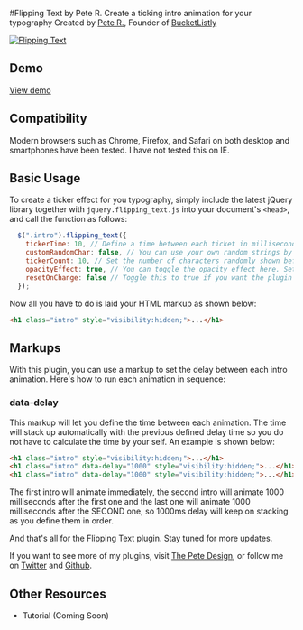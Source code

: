 #Flipping Text by Pete R.
Create a ticking intro animation for your typography
Created by [Pete R.](http://www.thepetedesign.com), Founder of [BucketListly](http://www.bucketlistly.com)

[![Flipping Text](http://www.thepetedesign.com/images/flipping_text_image.png "Flipping Text")](http://www.thepetedesign.com/demos/flipping_text_demo.html)

## Demo
[View demo](http://www.thepetedesign.com/demos/flipping_text_demo.html)

## Compatibility
Modern browsers such as Chrome, Firefox, and Safari on both desktop and smartphones have been tested. I have not tested this on IE.

## Basic Usage
To create a ticker effect for you typography, simply include the latest jQuery library together with `jquery.flipping_text.js` into your document's `<head>`, and call the function as follows:

````javascript
  $(".intro").flipping_text({
    tickerTime: 10, // Define a time between each ticket in milliseconds. The default value is 10.
    customRandomChar: false, // You can use your own random strings by defining them here. The default value is false which will use my random string: 'ABCDEFGHIJKLMNOPQRSTUVWXYZabcdefghijklmnopqrstuvwxyz0123456789'
    tickerCount: 10, // Set the number of characters randomly shown before the real text is shown here. The default value is 10.
    opacityEffect: true, // You can toggle the opacity effect here. Set this to false if you don't want the random text to fade in. The default value is 10.
    resetOnChange: false // Toggle this to true if you want the plugin to stop and fill in all the text immediately when the user changes browser's tab. The default value is false.
  });
````

Now all you have to do is laid your HTML markup as shown below:

````html
<h1 class="intro" style="visibility:hidden;">...</h1>
````
## Markups

With this plugin, you can use a markup to set the delay between each intro animation. Here's how to run each animation in sequence:

### data-delay
This markup will let you define the time between each animation. The time  will stack up automatically with the previous defined delay time so you do not have to calculate the time by your self. An example is shown below:

````html
<h1 class="intro" style="visibility:hidden;">...</h1>
<h1 class="intro" data-delay="1000" style="visibility:hidden;">...</h1>
<h1 class="intro" data-delay="1000" style="visibility:hidden;">...</h1>
````

The first intro will animate immediately, the second intro will animate 1000 milliseconds after the first one and the last one will animate 1000 milliseconds after the SECOND one, so 1000ms delay will keep on stacking as you define them in order.

And that's all for the Flipping Text plugin. Stay tuned for more updates.

If you want to see more of my plugins, visit [The Pete Design](http://www.thepetedesign.com/#design), or follow me on [Twitter](http://www.twitter.com/peachananr) and [Github](http://www.github.com/peachananr).

## Other Resources
- Tutorial (Coming Soon)

